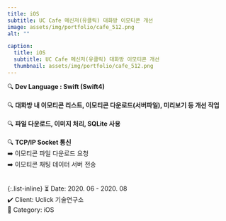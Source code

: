 ```yaml
---
title: iOS
subtitle: UC Cafe 메신저(유클릭) 대화방 이모티콘 개선
image: assets/img/portfolio/cafe_512.png
alt: ""

caption:
  title: iOS
  subtitle: UC Cafe 메신저(유클릭) 대화방 이모티콘 개선
  thumbnail: assets/img/portfolio/cafe_512.png
---
```


🔍 <b>Dev Language : Swift (Swift4)</b><br><br>
🔍 <b>대화방 내 이모티콘 리스트, 이모티콘 다운로드(서버파일), 미리보기 등 개선 작업</b><br><br>
🔍 <b>파일 다운로드, 이미지 처리, SQLite 사용</b><br><br>
🔍 <b>TCP/IP Socket 통신</b><br>
➡️ 이모티콘 파일 다운로드 요청<br>
➡️ 이모티콘 채팅 데이터 서버 전송<br><br>

{:.list-inline}
⏳ Date: 2020. 06 - 2020. 08<br>
✔️ Client: Uclick 기술연구소<br>
📌 Category: iOS<br>